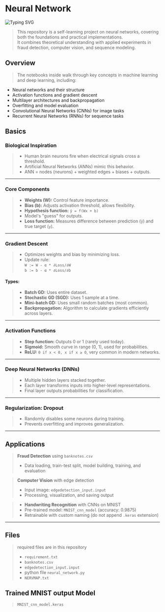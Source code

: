# Neural Network
<p align="left">
  <img src="https://readme-typing-svg.demolab.com?font=Fira+Code&duration=3000&pause=500&color=00FF80&center=false&vCenter=false&width=800&lines=banknotes.csv+-+Dataset+for+Fraud+Detection;edgedetection_input.input+-+Image+for+Edge+Detection;MNIST_cnn_model+-+Pretrained+CNN+Accuracy+0.9875" alt="Typing SVG" />
</p>



> This repository is a self-learning project on neural networks, covering both the foundations and practical implementations.  
   It combines theoretical understanding with applied experiments in fraud detection, computer vision, and sequence modeling.


 ## Overview

> The notebooks inside walk through key concepts in machine learning and deep learning, including:

  - Neural networks and their structure  
  - Activation functions and gradient descent  
  - Multilayer architectures and backpropagation  
  - Overfitting and model evaluation  
  - Convolutional Neural Networks (CNNs) for image tasks  
  - Recurrent Neural Networks (RNNs) for sequence tasks  

## Basics

 ###  Biological Inspiration
> - Human brain neurons fire when electrical signals cross a threshold.
> - Artificial Neural Networks (ANNs) mimic this behavior.
>- ANN = nodes (neurons) + weighted edges + biases + outputs.

---

 ###  Core Components
>- **Weights (W):** Control feature importance.
> - **Bias (b):** Adjusts activation threshold, allows flexibility.
>- **Hypothesis function:** `ŷ = f(Wx + b)`  
 > - Model's "guess" for outputs.
>- **Loss function:** Measures difference between prediction (`ŷ`) and true target (`y`).

---

 ###  Gradient Descent
>- Optimizes weights and bias by minimizing loss.
>- Update rule:  
  `W := W - α * ∂Loss/∂W`  
  `b := b - α * ∂Loss/∂b`
  
#### **Types:**
  >- **Batch GD:** Uses entire dataset.
  >- **Stochastic GD (SGD):** Uses 1 sample at a time.
  >- **Mini-batch GD:** Uses small random batches (most common).
>- **Backpropagation:** Algorithm to calculate gradients efficiently across layers.

---

 ### Activation Functions
>- **Step function:** Outputs 0 or 1 (rarely used today).
>- **Sigmoid:** Smooth curve in range (0, 1), used for probabilities.
>- **ReLU:** `0 if x < 0, x if x ≥ 0`, very common in modern networks.

---

 ### Deep Neural Networks (DNNs)
>- Multiple hidden layers stacked together.
>- Each layer transforms inputs into higher-level representations.
>- Final layer outputs probabilities for classification.

---

 ### Regularization: Dropout
>- Randomly disables some neurons during training.
>- Prevents overfitting and improves generalization.

---

 ## Applications

  >**Fraud Detection** using `banknotes.csv`  
   >- Data loading, train-test split, model building, training, and evaluation  
  
  >**Computer Vision** with edge detection  
  >- Input image: `edgedetection_input.input`  
   >- Processing, visualization, and saving output  
  
  >- **Handwriting Recognition** with CNNs on MNIST  
   >- Pre-trained model: `MNIST_cnn_model` (accuracy: 0.9875)  
   >- Retrainable with custom naming (do not append `.keras` extension)  
---
## Files

> required files are in this repository
>- `requirement.txt`
>- `banknotes.csv`
>- `edgedetection_input.input`
>- python file `neural_network.py`
>- `NERVMAP.txt`
## Trained MNIST output Model
>`MNIST_cnn_model.keras`  


